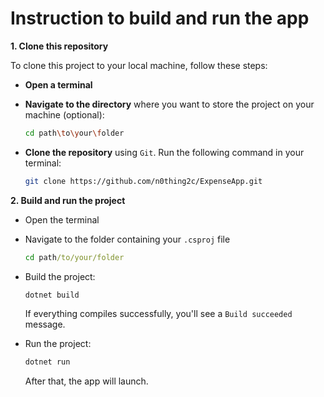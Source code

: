 # **Instruction to build and run the app**

**1. Clone this repository**

To clone this project to your local machine, follow these steps:

- **Open a terminal**

- **Navigate to the directory** where you want to store the project on your machine (optional):

  ```bash
  cd path\to\your\folder
  ```

- **Clone the repository** using `Git`.
  Run the following command in your terminal:

  ```bash
  git clone https://github.com/n0thing2c/ExpenseApp.git
  ```

**2. Build and run the project**

- Open the terminal
- Navigate to the folder containing your `.csproj` file

  ```cmd
  cd path/to/your/folder
  ```

- Build the project:

  ```cmd
  dotnet build
  ```

  If everything compiles successfully, you'll see a `Build succeeded` message.

- Run the project:
  ```cmd
  dotnet run
  ```
  After that, the app will launch.
